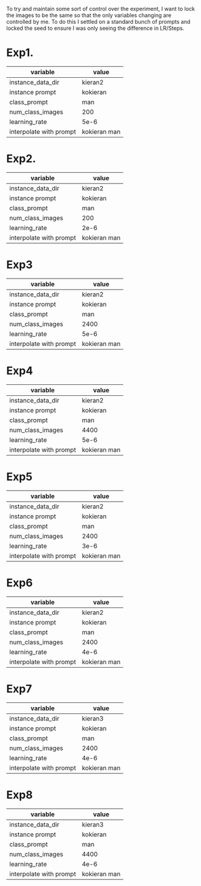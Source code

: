 To try and maintain some sort of control over the experiment, I want to lock the
images to be the same so that the only variables changing are controlled by me.
To do this I settled on a standard bunch of prompts and locked the seed to
ensure I was only seeing the difference in LR/Steps.

# Exp1.

| variable                | value        |
| ----------------------- | ------------ |
| instance_data_dir       | kieran2      |
| instance prompt         | kokieran     |
| class_prompt            | man          |
| num_class_images        | 200          |
| learning_rate           | 5e-6         |
| interpolate with prompt | kokieran man |

# Exp2.

| variable                | value        |
| ----------------------- | ------------ |
| instance_data_dir       | kieran2      |
| instance prompt         | kokieran     |
| class_prompt            | man          |
| num_class_images        | 200          |
| learning_rate           | 2e-6         |
| interpolate with prompt | kokieran man |

# Exp3

| variable                | value        |
| ----------------------- | ------------ |
| instance_data_dir       | kieran2      |
| instance prompt         | kokieran     |
| class_prompt            | man          |
| num_class_images        | 2400         |
| learning_rate           | 5e-6         |
| interpolate with prompt | kokieran man |

# Exp4

| variable                | value        |
| ----------------------- | ------------ |
| instance_data_dir       | kieran2      |
| instance prompt         | kokieran     |
| class_prompt            | man          |
| num_class_images        | 4400         |
| learning_rate           | 5e-6         |
| interpolate with prompt | kokieran man |

# Exp5

| variable                | value        |
| ----------------------- | ------------ |
| instance_data_dir       | kieran2      |
| instance prompt         | kokieran     |
| class_prompt            | man          |
| num_class_images        | 2400         |
| learning_rate           | 3e-6         |
| interpolate with prompt | kokieran man |

# Exp6

| variable                | value        |
| ----------------------- | ------------ |
| instance_data_dir       | kieran2      |
| instance prompt         | kokieran     |
| class_prompt            | man          |
| num_class_images        | 2400         |
| learning_rate           | 4e-6         |
| interpolate with prompt | kokieran man |

# Exp7

| variable                | value        |
| ----------------------- | ------------ |
| instance_data_dir       | kieran3      |
| instance prompt         | kokieran     |
| class_prompt            | man          |
| num_class_images        | 2400         |
| learning_rate           | 4e-6         |
| interpolate with prompt | kokieran man |

# Exp8

| variable                | value        |
| ----------------------- | ------------ |
| instance_data_dir       | kieran3      |
| instance prompt         | kokieran     |
| class_prompt            | man          |
| num_class_images        | 4400         |
| learning_rate           | 4e-6         |
| interpolate with prompt | kokieran man |
